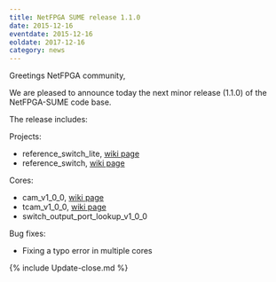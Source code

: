 ```yaml
---
title: NetFPGA SUME release 1.1.0
date: 2015-12-16
eventdate: 2015-12-16
eoldate: 2017-12-16
category: news
---
```


Greetings NetFPGA community,

We are pleased to announce today the next minor release (1.1.0) of the NetFPGA-SUME code base.

The release includes:

Projects:

- reference_switch_lite, [wiki page](https://github.com/NetFPGA/NetFPGA-SUME-public/wiki/NetFPGA-SUME-Reference-Learning-Switch-Lite)
- reference_switch, [wiki page](https://github.com/NetFPGA/NetFPGA-SUME-public/wiki/NetFPGA-SUME-Reference-Learning-Switch)

Cores:

- cam_v1_0_0, [wiki page](https://github.com/NetFPGA/NetFPGA-SUME-public/wiki/NetFPGA-SUME-TCAM-IPs)
- tcam_v1_0_0, [wiki page](https://github.com/NetFPGA/NetFPGA-SUME-public/wiki/NetFPGA-SUME-TCAM-IPs)
- switch_output_port_lookup_v1_0_0

Bug fixes:

- Fixing a typo error in multiple cores

{% include Update-close.md %}
